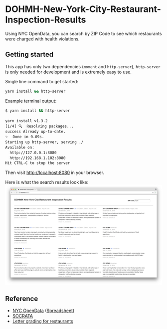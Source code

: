 # DOHMH-New-York-City-Restaurant-Inspection-Results

Using NYC OpenData, you can search by ZIP Code to see which restaurants were charged with health violations.

## Getting started

This app has only two dependencies (`moment` and `http-server`), `http-server` is only needed for development and is extremely easy to use.

Single line command to get started:

```sh
yarn install && http-server
```

Example terminal output:

```sh
$ yarn install && http-server

yarn install v1.3.2
[1/4] 🔍  Resolving packages...
success Already up-to-date.
✨  Done in 0.09s.
Starting up http-server, serving ./
Available on:
  http://127.0.0.1:8080
  http://192.168.1.102:8080
Hit CTRL-C to stop the server
```

Then visit [http://localhost:8080](http://localhost:8080) in your browser.

Here is what the search results look like:
![](./screenshot.png)


## Reference
- [NYC OpenData](https://data.cityofnewyork.us/Health/DOHMH-New-York-City-Restaurant-Inspection-Results/rs6k-p7g6) ([Spreadsheet](https://data.cityofnewyork.us/Health/DOHMH-New-York-City-Restaurant-Inspection-Results/xx67-kt59))
- [SOCRATA](https://dev.socrata.com/foundry/data.cityofnewyork.us/9w7m-hzhe)
- [Letter grading for restaurants](https://www1.nyc.gov/site/doh/business/food-operators/letter-grading-for-restaurants.page)

